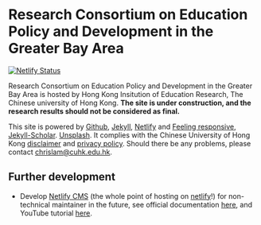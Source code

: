 # Research Consortium on Education Policy and Development in the Greater Bay Area

[![Netlify Status](https://api.netlify.com/api/v1/badges/d92c0faa-873c-4ad7-80b0-d059277f2b0c/deploy-status)](https://app.netlify.com/sites/hkier-remake/deploys)

Research Consortium on Education Policy and Development in the Greater Bay Area is hosted by Hong Kong Insitution of Education Research, The Chinese university of Hong Kong. **The site is under construction, and the research results should not be considered as final.**

This site is powered by [Github](https://github.com/), [Jekyll](https://jekyllrb.com/), [Netlify](https://www.netlify.com/) and [Feeling responsive](https://phlow.github.io/feeling-responsive/), [Jekyll-Scholar](https://phlow.github.io/feeling-responsive/). [Unsplash](https://unsplash.com/). It complies with the Chinese University of Hong Kong [disclaimer](http://www.cuhk.edu.hk/english/privacy.html) and [privacy policy](http://www.cuhk.edu.hk/english/disclaimer.html). Should there be any problems, please contact [chrislam@cuhk.edu.hk](mailto:chrislam@cuhk.edu.hk).

## Further development

- Develop [Netlify CMS](https://www.netlifycms.org/) (the whole point of hosting on [netlify](https://www.netlify.com/)!) for non-technical maintainer in the future, see official documentation [here](https://www.netlifycms.org/docs/jekyll/#header), and YouTube tutorial [here](https://www.youtube.com/watch?v=Qb8rxouArIg&list=PLWjCJDeWfDdcU8zbZZrr6L1zpf_2Eqt_w).
